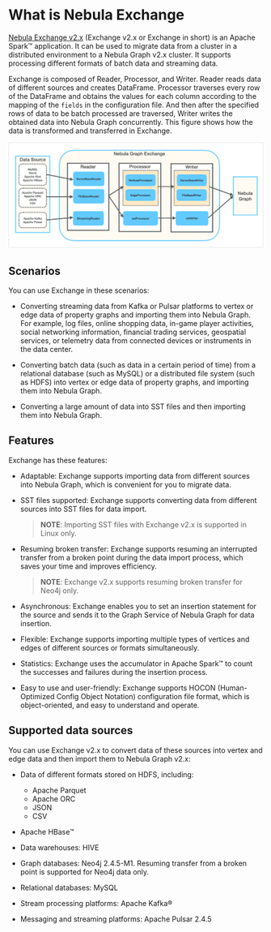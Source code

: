 # What is Nebula Exchange

[Nebula Exchange v2.x](https://github.com/vesoft-inc/nebula-spark-utils "Click to go to GitHub") (Exchange v2.x or Exchange in short) is an Apache Spark&trade; application. It can be used to migrate data from a cluster in a distributed environment to a Nebula Graph v2.x cluster. It supports processing different formats of batch data and streaming data.

Exchange is composed of Reader, Processor, and Writer. Reader reads data of different sources and creates DataFrame. Processor traverses every row of the DataFrame and obtains the values for each column according to the mapping of the `fields` in the configuration file. And then after the specified rows of data to be batch processed are traversed, Writer writes the obtained data into Nebula Graph concurrently. This figure shows how the data is transformed and transferred in Exchange.

![Nebula Exchange is composed of Reader, Processor, and Writer. It can be used to migrate data from different sources to Nebula Graph](../figs/ex-ug-001.png "How Nebula Exchange transforms and transfers data")

## Scenarios

You can use Exchange in these scenarios:

- Converting streaming data from Kafka or Pulsar platforms to vertex or edge data of property graphs and importing them into Nebula Graph. For example, log files, online shopping data, in-game player activities, social networking information, financial trading services, geospatial services, or telemetry data from connected devices or instruments in the data center.

- Converting batch data (such as data in a certain period of time) from a relational database (such as MySQL) or a distributed file system (such as HDFS) into vertex or edge data of property graphs, and importing them into Nebula Graph.

- Converting a large amount of data into SST files and then importing them into Nebula Graph.

## Features

Exchange has these features:

- Adaptable: Exchange supports importing data from different sources into Nebula Graph, which is convenient for you to migrate data.

- SST files supported: Exchange supports converting data from different sources into SST files for data import.
  > **NOTE**: Importing SST files with Exchange v2.x is supported in Linux only.

- Resuming broken transfer: Exchange supports resuming an interrupted transfer from a broken point during the data import process, which saves your time and improves efficiency.
  > **NOTE**: Exchange v2.x supports resuming broken transfer for Neo4j only.

- Asynchronous: Exchange enables you to set an insertion statement for the source and sends it to the Graph Service of Nebula Graph for data insertion.

- Flexible: Exchange supports importing multiple types of vertices  and edges of different sources or formats simultaneously.

- Statistics: Exchange uses the accumulator in Apache Spark&trade; to count the successes and failures during the insertion process.

- Easy to use and user-friendly: Exchange supports HOCON (Human-Optimized Config Object Notation) configuration file format, which is object-oriented, and easy to understand and operate.

## Supported data sources

You can use Exchange v2.x to convert data of these sources into vertex and edge data and then import them to Nebula Graph v2.x:

- Data of different formats stored on HDFS, including:
  - Apache Parquet
  - Apache ORC
  - JSON
  - CSV

- Apache HBase&trade;

- Data warehouses: HIVE

- Graph databases: Neo4j 2.4.5-M1. Resuming transfer from a broken point is supported for Neo4j data only.

- Relational databases: MySQL

- Stream processing platforms: Apache Kafka&reg;

- Messaging and streaming platforms: Apache Pulsar 2.4.5
